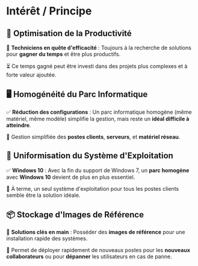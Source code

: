 # Intérêt / Principe

## **🎯 Optimisation de la Productivité**

🔧 **Techniciens en quête d'efficacité** : Toujours à la recherche de solutions pour **gagner du temps** et être plus productifs.

⏳ Ce temps gagné peut être investi dans des projets plus complexes et à forte valeur ajoutée.



## **🖥️ Homogénéité du Parc Informatique**

✅ **Réduction des configurations** : Un parc informatique homogène (même matériel, même modèle) simplifie la gestion, mais reste un **idéal difficile à atteindre**.

🔹 Gestion simplifiée des **postes clients**, **serveurs**, et **matériel réseau**.



## **🔄 Uniformisation du Système d'Exploitation**

✅ **Windows 10** : Avec la fin du support de Windows 7, un **parc homogène** avec **Windows 10** devient de plus en plus essentiel.

🔹 À terme, un seul système d'exploitation pour tous les postes clients semble être la solution idéale.



## **📦 Stockage d'Images de Référence**

🔑 **Solutions clés en main** : Posséder des **images de référence** pour une installation rapide des systèmes.

🔹 Permet de déployer rapidement de nouveaux postes pour les **nouveaux collaborateurs** ou pour **dépanner** les utilisateurs en cas de panne.

